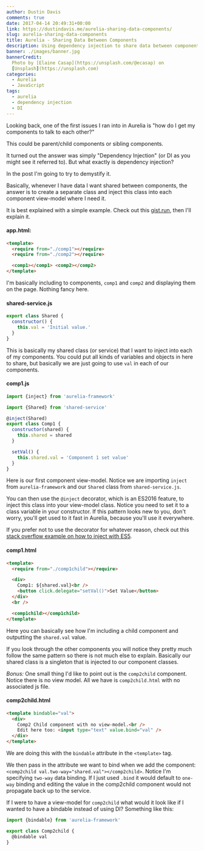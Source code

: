 ```yaml
---
author: Dustin Davis
comments: true
date: 2017-04-14 20:49:31+00:00
link: https://dustindavis.me/aurelia-sharing-data-components/
slug: aurelia-sharing-data-components
title: Aurelia - Sharing Data Between Components
description: Using dependency injection to share data between components.
banner: ./images/banner.jpg
bannerCredit:
  Photo by [Elaine Casap](https://unsplash.com/@ecasap) on
  [Unsplash](https://unsplash.com)
categories:
  - Aurelia
  - JavaScript
tags:
  - aurelia
  - dependency injection
  - DI
---
```


Looking back, one of the first issues I ran into in Aurelia is "how do I get my
components to talk to each other?"

This could be parent/child components or sibling components.

It turned out the answer was simply "Dependency Injection" (or DI as you might
see it referred to). But what exactly is dependency injection?

In the post I'm going to try to demystify it.

Basically, whenever I have data I want shared between components, the answer is
to create a separate class and inject this class into each component view-model
where I need it.

It is best explained with a simple example. Check out this
[gist.run](https://gist.run/?id=060f4d1db4bf7679af00296c0fdd8e5b), then I'll
explain it.

#### app.html:

```html
<template>
  <require from="./comp1"></require>
  <require from="./comp2"></require>

  <comp1></comp1> <comp2></comp2>
</template>
```

I'm basically including to components, `comp1` and `comp2` and displaying them
on the page. Nothing fancy here.

#### shared-service.js

```js
export class Shared {
  constructor() {
    this.val = 'Initial value.'
  }
}
```

This is basically my shared class (or service) that I want to inject into each
of my components. You could put all kinds of variables and objects in here to
share, but basically we are just going to use `val` in each of our components.

#### comp1.js

```js
import {inject} from 'aurelia-framework'

import {Shared} from 'shared-service'

@inject(Shared)
export class Comp1 {
  constructor(shared) {
    this.shared = shared
  }

  setVal() {
    this.shared.val = 'Component 1 set value'
  }
}
```

Here is our first component view-model. Notice we are importing `inject` from
`aurelia-framework` and our `Shared` class from `shared-service.js`.

You can then use the `@inject` decorator, which is an ES2016 feature, to inject
this class into your view-model class. Notice you need to set it to a class
variable in your constructor. If this pattern looks new to you, don't worry,
you'll get used to it fast in Aurelia, because you'll use it everywhere.

If you prefer not to use the decorator for whatever reason, check out this
[stack overflow example on how to inject with ES5](http://stackoverflow.com/questions/39122600/how-to-inject-dependencies-in-aurelia-without-using-es6-class-feature).

#### comp1.html

```html
<template>
  <require from="./comp1child"></require>

  <div>
    Comp1: ${shared.val}<br />
    <button click.delegate="setVal()">Set Value</button>
  </div>
  <br />

  <comp1child></comp1child>
</template>
```

Here you can basically see how I'm including a child component and outputting
the `shared.val` value.

If you look through the other components you will notice they pretty much follow
the same pattern so there is not much else to explain. Basically our shared
class is a singleton that is injected to our component classes.

_Bonus:_ One small thing I'd like to point out is the `comp2child` component.
Notice there is no view model. All we have is `comp2child.html` with no
associated js file.

#### comp2child.html

```html
<template bindable="val">
  <div>
    Comp2 Child component with no view-model.<br />
    Edit here too: <input type="text" value.bind="val" />
  </div>
</template>
```

We are doing this with the `bindable` attribute in the `<template>` tag.

We then pass in the attribute we want to bind when we add the component:
`<comp2child val.two-way="shared.val"></comp2child>`. Notice I'm specifying
`two-way` data binding. If I just used `.bind` it would default to `one-way`
binding and editing the value in the comp2child component would not propagate
back up to the service.

If I were to have a view-model for `comp2child` what would it look like if I
wanted to have a bindable instead of using DI? Something like this:

```js
import {bindable} from 'aurelia-framework'

export class Comp2child {
  @bindable val
}
```

